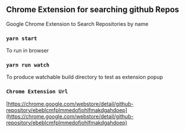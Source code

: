 
## Chrome Extension for searching github Repos

Google Chrome Extension to Search Repositories by name

### `yarn start`

To run in browser

### `yarn run watch`

To produce watchable build directory to test as extension popup

### `Chrome Extension Url`

[https://chrome.google.com/webstore/detail/github-repository/ebeblcmfplmmedofjohlfmakdgahdoep](https://chrome.google.com/webstore/detail/github-repository/ebeblcmfplmmedofjohlfmakdgahdoep)

